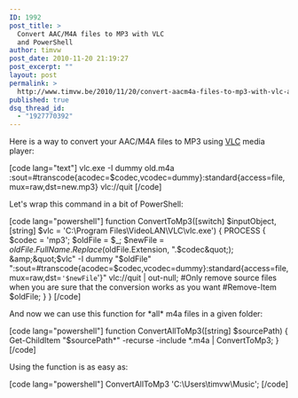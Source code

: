 ```yaml
---
ID: 1992
post_title: >
  Convert AAC/M4A files to MP3 with VLC
  and PowerShell
author: timvw
post_date: 2010-11-20 21:19:27
post_excerpt: ""
layout: post
permalink: >
  http://www.timvw.be/2010/11/20/convert-aacm4a-files-to-mp3-with-vlc-and-powershell/
published: true
dsq_thread_id:
  - "1927770392"
---
```

<p>Here is a way to convert your AAC/M4A files to MP3 using <a href="http://www.videolan.org/vlc">VLC</a> media player:</p>

[code lang="text"]
vlc.exe -I dummy old.m4a :sout=#transcode{acodec=$codec,vcodec=dummy}:standard{access=file,mux=raw,dst=new.mp3} vlc://quit
[/code]

<p>Let's wrap this command in a bit of PowerShell:</p>

[code lang="powershell"]
function ConvertToMp3([switch] $inputObject, [string] $vlc = 'C:\Program Files\VideoLAN\VLC\vlc.exe') {
    PROCESS {
        $codec = 'mp3';
        $oldFile = $_;
        $newFile = $oldFile.FullName.Replace($oldFile.Extension, &quot;.$codec&quot;);
        &amp;&quot;$vlc&quot; -I dummy &quot;$oldFile&quot; &quot;:sout=#transcode{acodec=$codec,vcodec=dummy}:standard{access=file,mux=raw,dst=`'$newFile`'}&quot; vlc://quit | out-null;
        #Only remove source files when you are sure that the conversion works as you want
        #Remove-Item $oldFile;
    }
}
[/code]

<p>And now we can use this function for *all* m4a files in a given folder:</p>

[code lang="powershell"]
function ConvertAllToMp3([string] $sourcePath) {
    Get-ChildItem &quot;$sourcePath\*&quot; -recurse -include *.m4a | ConvertToMp3;
}
[/code]

<p>Using the function is as easy as:</p>

[code lang="powershell"]
ConvertAllToMp3 'C:\Users\timvw\Music';
[/code]